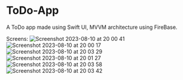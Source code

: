 # ToDo-App
A ToDo app made using Swift UI, MVVM architecture using FireBase.

Screens:
![Screenshot 2023-08-10 at 20 00 41](https://github.com/shreya20singh/ToDo-App/assets/23652464/4d64df8a-ca0a-4152-a5f5-b60b0e77b228)
![Screenshot 2023-08-10 at 20 00 17](https://github.com/shreya20singh/ToDo-App/assets/23652464/d44530ad-8a47-4847-822d-87a59bb65d78)
![Screenshot 2023-08-10 at 20 03 29](https://github.com/shreya20singh/ToDo-App/assets/23652464/2e684013-e36a-47d3-b13e-fef64e91499e)
![Screenshot 2023-08-10 at 20 01 27](https://github.com/shreya20singh/ToDo-App/assets/23652464/1c33210d-4639-41cc-a01e-e2754c684075)
![Screenshot 2023-08-10 at 20 03 58](https://github.com/shreya20singh/ToDo-App/assets/23652464/f86eca81-08a8-4d3c-8335-129a4f333b0e)
![Screenshot 2023-08-10 at 20 03 42](https://github.com/shreya20singh/ToDo-App/assets/23652464/aef76c32-0268-4e01-880e-1ef3e711caed)


